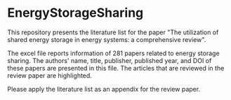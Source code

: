 # EnergyStorageSharing

This repository presents the literature list for the paper "The utilization of shared energy storage in energy systems: a comprehensive review".

The excel file reports information of 281 papers related to energy storage sharing. The authors' name, title, publisher, published year, and DOI of these papers are presented in this file. The articles that are reviewed in the review paper are highlighted.

Please apply the literature list as an appendix for the review paper.
